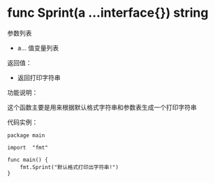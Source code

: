 # func Sprint(a ...interface{}) string

参数列表

- a... 值变量列表

返回值：

- 返回打印字符串

功能说明：

这个函数主要是用来根据默认格式字符串和参数表生成一个打印字符串

代码实例：

 	package main
	
	import 	"fmt"
		
	func main() {
		fmt.Sprint("默认格式打印出字符串!")
	}
